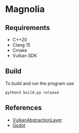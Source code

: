 # Magnolia

## Requirements
<!-- Add links -->
- C++20
- Clang 15
- Cmake
- Vulkan SDK

## Build
To build and run the program use

```
python3 build.py release
```

## References
- [VulkanAbstractionLayer](https://github.com/asc-community/VulkanAbstractionLayer)
- [Godot](https://github.com/godotengine/godot)
